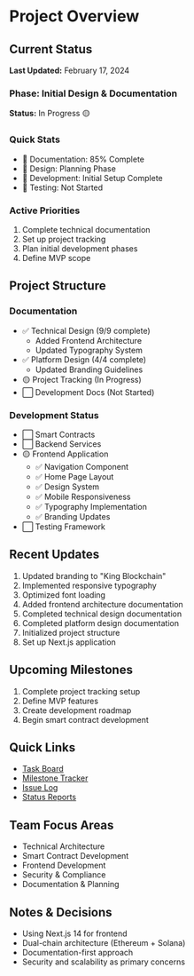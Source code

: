 # Project Overview

## Current Status
**Last Updated:** February 17, 2024

### Phase: Initial Design & Documentation
**Status:** In Progress 🟡

### Quick Stats
- 📝 Documentation: 85% Complete
- 🎨 Design: Planning Phase
- 🔧 Development: Initial Setup Complete
- 🧪 Testing: Not Started

### Active Priorities
1. Complete technical documentation
2. Set up project tracking
3. Plan initial development phases
4. Define MVP scope

## Project Structure

### Documentation
- ✅ Technical Design (9/9 complete)
  - Added Frontend Architecture
  - Updated Typography System
- ✅ Platform Design (4/4 complete)
  - Updated Branding Guidelines
- 🟡 Project Tracking (In Progress)
- ⬜ Development Docs (Not Started)

### Development Status
- ⬜ Smart Contracts
- ⬜ Backend Services
- 🟡 Frontend Application
  - ✅ Navigation Component
  - ✅ Home Page Layout
  - ✅ Design System
  - ✅ Mobile Responsiveness
  - ✅ Typography Implementation
  - ✅ Branding Updates
- ⬜ Testing Framework

## Recent Updates
1. Updated branding to "King Blockchain"
2. Implemented responsive typography
3. Optimized font loading
4. Added frontend architecture documentation
5. Completed technical design documentation
6. Completed platform design documentation
7. Initialized project structure
8. Set up Next.js application

## Upcoming Milestones
1. Complete project tracking setup
2. Define MVP features
3. Create development roadmap
4. Begin smart contract development

## Quick Links
- [Task Board](tasks/00-task-board.md)
- [Milestone Tracker](milestones/00-milestone-overview.md)
- [Issue Log](issues/00-issue-log.md)
- [Status Reports](status/00-status-overview.md)

## Team Focus Areas
- Technical Architecture
- Smart Contract Development
- Frontend Development
- Security & Compliance
- Documentation & Planning

## Notes & Decisions
- Using Next.js 14 for frontend
- Dual-chain architecture (Ethereum + Solana)
- Documentation-first approach
- Security and scalability as primary concerns 